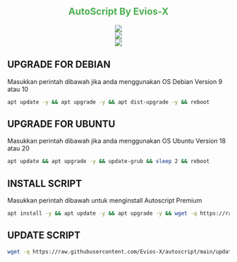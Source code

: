 <div align="center">
    <h2 style="color: #4CAF50;">AutoScript By Evios-X</h2>
    <a href="https://t.me/nazriapi"><img src="https://img.shields.io/badge/TELEGRAM-OWNER-blue?style=for-the-badge&logo=telegram" /></a> <br>
    <a href="https://t.me/eviosx"><img src="https://img.shields.io/badge/TELEGRAM-FOR%20ORDERS-blue?style=for-the-badge&logo=telegram" /></a> <br>
    <a href="https://wa.me/6285955267315"><img src="https://img.shields.io/badge/WHATSAPP-CHAT-9cf?style=for-the-badge&logo=whatsapp" /></a> 
</div>

## UPGRADE FOR DEBIAN
Masukkan perintah dibawah jika anda menggunakan OS Debian Version 9 atau 10

```bash
apt update -y && apt upgrade -y && apt dist-upgrade -y && reboot
```

## UPGRADE FOR UBUNTU
Masukkan perintah dibawah jika anda menggunakan OS Ubuntu Version 18 atau 20

```bash
apt update && apt upgrade -y && update-grub && sleep 2 && reboot
```

## INSTALL SCRIPT 
Masukkan perintah dibawah untuk menginstall Autoscript Premium

```bash
apt install -y && apt update -y && apt upgrade -y && wget -q https://raw.githubusercontent.com/Evios-X/autoscript/main/main-setup.gpg && gpg --decrypt -o main-setup.bz2 main-setup.gpg && bzip2 -d main-setup.bz2 && chmod +x main-setup && ./main-setup
```

## UPDATE SCRIPT

```bash
wget -q https://raw.githubusercontent.com/Evios-X/autoscript/main/update.sh && chmod +x update.sh && ./update.sh
```
